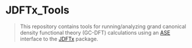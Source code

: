 # JDFTx_Tools
> This repository contains tools for running/analyzing grand canonical density functional theory (GC-DFT) calculations using an [ASE](https://wiki.fysik.dtu.dk/ase/ase/calculators/calculators.html) interface to the [JDFTx](https://jdftx.org/) package.
  <h1>
 
  
